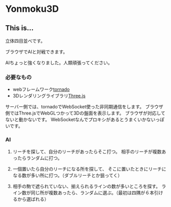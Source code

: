 # Yonmoku3D
## This is...
立体四目並べです。

ブラウザでAIと対戦できます。

AIちょっと強くなりました。人類頑張ってください。

### 必要なもの
* webフレームワーク[tornado](http://www.tornadoweb.org/)
* 3Dレンダリングライブラリ[Three.js](http://threejs.org/)


サーバー側では、tornadoでWebSocket使った非同期通信をします。
ブラウザ側ではThree.jsでWebGLつかって3Dの盤面を表示します。
ブラウザが対応してないと動かないです。
WebSocketなんでプロキシがあるとうまくいかないっぽいです。

### AI
1. リーチを探して、自分のリーチがあったらそこ打つ。
相手のリーチが複数あったらランダムに打つ。

2. 一個置いたら自分のリーチになる所を探して、
そこに置いたときにリーチになる数が多い所に打つ。（ダブルリーチとか狙ってく）

3. 相手の駒で遮られていない、揃えられるラインの数が多いところを探す。
ライン数が同じ所が複数あったら、ランダムに選ぶ。（最初は四隅が６本引けるから選ばれる）

